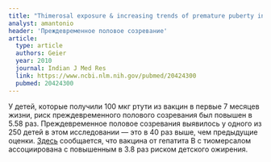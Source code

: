 ```yaml
---
title: "Thimerosal exposure & increasing trends of premature puberty in the vaccine safety datalink"
analyst: amantonio
header: 'Преждевременное половое созревание'
article:
  type: article
  authors: Geier
  year: 2010
  journal: Indian J Med Res
  link: https://www.ncbi.nlm.nih.gov/pubmed/20424300
  pubmed: 20424300
---
```


У детей, которые получили 100 мкг ртути из вакцин в первые 7 месяцев жизни, риск преждевременного полового созревания был повышен в 5.58 раз.
Преждевременное половое созревания выявилось у одного из 250 детей в этом исследовании — это в 40 раз выше, чем предыдущие оценки.
[Здесь](https://www.ncbi.nlm.nih.gov/pmc/articles/PMC4982359/) сообщается, что вакцина от гепатита В с тиомерсалом ассоциирована с повышенным в 3.8 раз риском детского ожирения.
